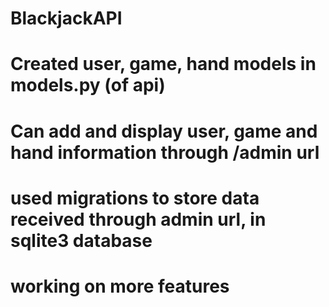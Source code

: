 # BlackjackAPI

# Created user, game, hand models in models.py (of api)
# Can add and display user, game and hand information through /admin url 
# used migrations to store data received through admin url, in sqlite3 database 

# working on more features
